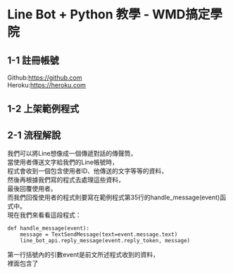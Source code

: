 # Line Bot + Python 教學 - WMD搞定學院 #

## 1-1 註冊帳號
Github:https://github.com  
Heroku:https://heroku.com

## 1-2 上架範例程式

## 2-1 流程解說
我們可以將Line想像成一個傳遞對話的傳聲筒，  
當使用者傳送文字給我們的Line帳號時，  
程式會收到一個包含使用者ID、他傳送的文字等等的資料，  
然後再根據我們寫的程式去處理這些資料，  
最後回覆使用者。  
而我們回復使用者的程式則要寫在範例程式第35行的handle_message(event)函式中。  
現在我們來看看這段程式：

    def handle_message(event):
        message = TextSendMessage(text=event.message.text)
        line_bot_api.reply_message(event.reply_token, message)
第一行括號內的引數event是前文所述程式收到的資料，  
裡面包含了
